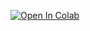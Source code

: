 [![Open In Colab](https://colab.research.google.com/assets/colab-badge.svg)](https://colab.research.google.com/github/Yifanli-9/drawingTool/blob/main/Untitled1.ipynb)
